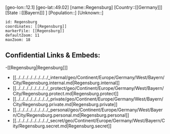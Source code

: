 ﻿---
location: [49.02,12.1]
mapzoom: [7,12] 
mapmarker: city 
type: City
tags:
- geo/City


SpocWebEntityId: 33672
isDeleted: false
confidential: public

---
[geo-lon::12.1]
[geo-lat::49.02]
[name::Regensburg]
[Country::[[Germany]]]
[State ::[[Bayern]]] ]
[Population::]
[Unknown::]


```leaflet
id: Regensburg
coordinates: [[Regensburg]]
markerFile: [[Regensburg]]
defaultZoom: 11 
maxZoom: 18
```


## Confidential Links & Embeds: 
-[[Regensburg|Regensburg]]] 
- [[../../../../../../../../_internal/geo/Continent/Europe/Germany/West/Bayern/City/Regensburg.internal.md|Regensburg.internal]] 
- [[../../../../../../../../_protect/geo/Continent/Europe/Germany/West/Bayern/City/Regensburg.protect.md|Regensburg.protect]] 
- [[../../../../../../../../_private/geo/Continent/Europe/Germany/West/Bayern/City/Regensburg.private.md|Regensburg.private]] 
- [[../../../../../../../../_personal/geo/Continent/Europe/Germany/West/Bayern/City/Regensburg.personal.md|Regensburg.personal]] 
- [[../../../../../../../../_secret/geo/Continent/Europe/Germany/West/Bayern/City/Regensburg.secret.md|Regensburg.secret]] 
